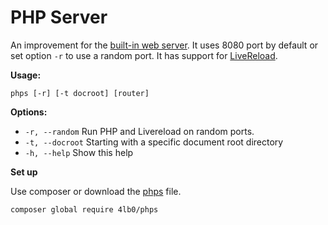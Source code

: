 # PHP Server

An improvement for the [built-in web server](https://www.php.net/manual/en/features.commandline.webserver.php). 
It uses 8080 port by default or set option `-r` to use a random port.
It has support for [LiveReload](https://www.npmjs.com/package/livereload).

**Usage:**

    phps [-r] [-t docroot] [router]

**Options:**

* `-r, --random`	Run PHP and Livereload on random ports.
* `-t, --docroot`	Starting with a specific document root directory
* `-h, --help`	Show this help

**Set up**

Use composer or download the [phps](/phps) file.

    composer global require 4lb0/phps
